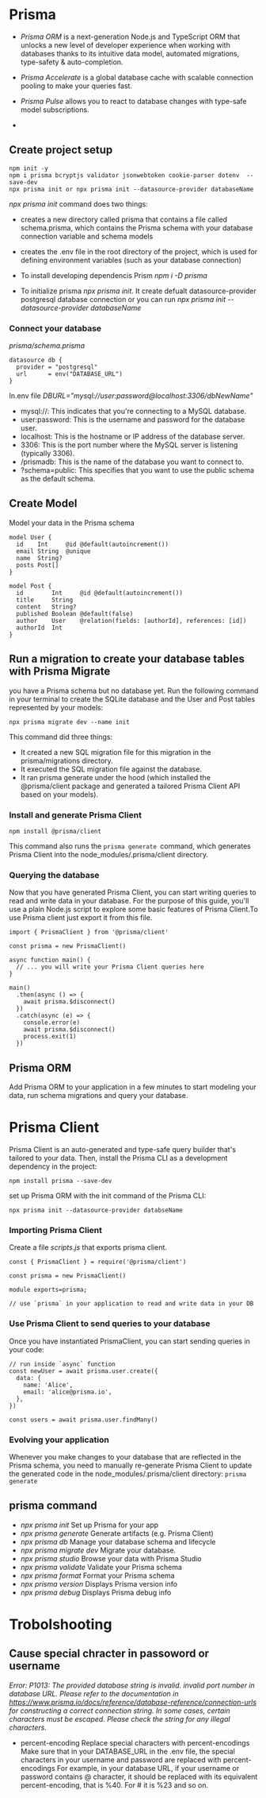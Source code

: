 # Prisma
- *Prisma ORM* is a next-generation Node.js and TypeScript ORM that unlocks a new level of developer experience when working with databases thanks to its intuitive data model, automated migrations, type-safety & auto-completion.
- *Prisma Accelerate* is a global database cache with scalable connection pooling to make your queries fast.

- *Prisma Pulse* allows you to react to database changes with type-safe model subscriptions.
- 
## Create project setup
```
npm init -y
npm i prisma bcryptjs validator jsonwebtoken cookie-parser dotenv  --save-dev
npx prisma init or npx prisma init --datasource-provider databaseName
```
*npx prisma init* command does two things:

  - creates a new directory called prisma that contains a file called schema.prisma, which contains the Prisma schema with your database connection variable and schema models
  - creates the .env file in the root directory of the project, which is used for defining environment variables (such as your database connection)

- To install developing dependencis Prism _npm i -D prisma_
- To initialize prisma _npx prisma init_. It create defualt datasource-provider postgresql database connection or you can run _npx prisma init --datasource-provider databaseName_
### Connect your database
_prisma/schema.prisma_
```
datasource db {
  provider = "postgresql"
  url      = env("DATABASE_URL")
}
```
In.env file _DBURL="mysql://user:password@localhost:3306/dbNewName"_

- mysql://: This indicates that you're connecting to a MySQL database.
- user:password: This is the username and password for the database user.
- localhost: This is the hostname or IP address of the database server.
- 3306: This is the port number where the MySQL server is listening (typically 3306).
- /prismadb: This is the name of the database you want to connect to.
- ?schema=public: This specifies that you want to use the public schema as the default schema.

## Create Model
Model your data in the Prisma schema
```
model User {
  id    Int     @id @default(autoincrement())
  email String  @unique
  name  String?
  posts Post[]
}

model Post {
  id        Int     @id @default(autoincrement())
  title     String
  content   String?
  published Boolean @default(false)
  author    User    @relation(fields: [authorId], references: [id])
  authorId  Int
}
```
## Run a migration to create your database tables with Prisma Migrate

you have a Prisma schema but no database yet. Run the following command in your terminal to create the SQLite database and the User and Post tables represented by your models:

`npx prisma migrate dev --name init`

This command did three things:

  - It created a new SQL migration file for this migration in the prisma/migrations directory.
  - It executed the SQL migration file against the database.
  - It ran prisma generate under the hood (which installed the @prisma/client package and generated a tailored Prisma Client API based on your models).


### Install and generate Prisma Client
`npm install @prisma/client`

This command also runs the `prisma generate `command, which generates Prisma Client into the node_modules/.prisma/client directory.

### Querying the database

Now that you have generated Prisma Client, you can start writing queries to read and write data in your database. For the purpose of this guide, you'll use a plain Node.js script to explore some basic features of Prisma Client.To use Prisma client  just export it from this file.
```
import { PrismaClient } from '@prisma/client'

const prisma = new PrismaClient()

async function main() {
  // ... you will write your Prisma Client queries here
}

main()
  .then(async () => {
    await prisma.$disconnect()
  })
  .catch(async (e) => {
    console.error(e)
    await prisma.$disconnect()
    process.exit(1)
  })
```


##  Prisma ORM

Add Prisma ORM to your application in a few minutes to start modeling your data, run schema migrations and query your database.

# Prisma Client
Prisma Client is an auto-generated and type-safe query builder that's tailored to your data.
Then, install the Prisma CLI as a development dependency in the project:

`npm install prisma --save-dev`

set up Prisma ORM with the init command of the Prisma CLI:

`npx prisma init --datasource-provider databseName`

### Importing Prisma Client

Create a file _scripts.js_ that exports prisma client.

```
const { PrismaClient } = require('@prisma/client')

const prisma = new PrismaClient()

module exports=prisma;

// use `prisma` in your application to read and write data in your DB
```

### Use Prisma Client to send queries to your database

Once you have instantiated PrismaClient, you can start sending queries in your code:

```_npx prisma init --datasource-provider _
// run inside `async` function
const newUser = await prisma.user.create({
  data: {
    name: 'Alice',
    email: 'alice@prisma.io',
  },
})

const users = await prisma.user.findMany()
```

### Evolving your application

Whenever you make changes to your database that are reflected in the Prisma schema, you need to manually re-generate Prisma Client to update the generated code in the node_modules/.prisma/client directory:
`prisma generate`

## prisma command

- _npx prisma init_ Set up Prisma for your app
- _npx prisma generate_ Generate artifacts (e.g. Prisma Client)
- _npx prisma db_ Manage your database schema and lifecycle
- _npx prisma migrate dev_ Migrate your database.
- _npx prisma studio_ Browse your data with Prisma Studio
- _npx prisma validate_ Validate your Prisma schema
- _npx prisma format_ Format your Prisma schema
- _npx prisma version_ Displays Prisma version info
- _npx prisma debug_ Displays Prisma debug info




# Trobolshooting

## Cause special chracter in passoword or username

_Error: P1013: The provided database string is invalid. invalid port number in database URL. Please refer to the documentation in https://www.prisma.io/docs/reference/database-reference/connection-urls for constructing a correct connection string. In some cases, certain characters must be escaped. Please check the string for any illegal characters._

- percent-encoding
  Replace special characters with percent-encodings
  Make sure that in your DATABASE_URL in the .env file, the special characters in your username and password are replaced with percent-encodings For example, in your database URL, if your username or password contains @ character, it should be replaced with its equivalent percent-encoding, that is %40. For # it is %23 and so on.

